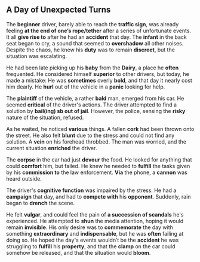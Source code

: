 ## A Day of Unexpected Turns

The **beginner** driver, barely able to reach the **traffic sign**, was already feeling **at the end of one’s rope/tether** after a series of unfortunate events. It all **give rise to** after he had an **accident** that day. The **infant** in the back seat began to cry, a sound that seemed to **overshadow** all other noises. Despite the chaos, he knew his **duty** was to remain **discreet**, but the situation was escalating.

He had been late picking up his **baby** from the **Dairy**, a place he **often** frequented. He considered himself **superior** to other drivers, but today, he made a mistake: He was **sometimes** overly **bold**, and that day it nearly cost him dearly. He **hurl** out of the vehicle in a **panic** looking for help. 

The **plaintiff** of the vehicle, a rather **bald** man, emerged from his car. He seemed **critical** of the driver's actions. The driver attempted to find a solution by **bail(ing) sb out of jail**. However, the police, sensing the **risky** nature of the situation, refused. 

As he waited, he noticed **various** things. A fallen **cork** had been thrown onto the street. He also felt **blunt** due to the stress and could not find any solution. A **vein** on his forehead throbbed.  The man was worried, and the current situation **enriched** the driver.

The **corpse** in the car had just **devour** the food. He looked for anything that could **comfort** him, but failed. He knew he needed to **fulfill** the tasks given by his **commission to** the law enforcement. **Via** the phone, a **cannon** was heard outside.

The driver's **cognitive function** was impaired by the stress. He had a **campaign** that day, and had to **compete with** his **opponent**. Suddenly, rain began to **drench** the scene.

He felt **vulgar**, and could feel the pain of **a succession of scandals** he's experienced.  He attempted to **shun** the media attention, hoping it would remain **invisible**.  His only desire was to **commemorate** the day with something **extraordinary** and **indispensable**, but he was **often** failing at doing so.  He hoped the day's events wouldn’t be the **accident** he was struggling to **fulfill** his **property**, and that the **clamp** on the car could somehow be released, and that the situation would **bloom**.
